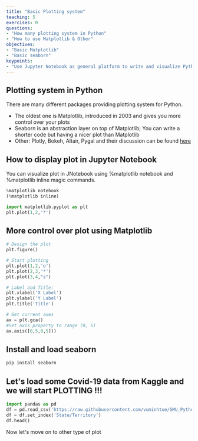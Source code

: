 ```yaml
---
title: "Basic Plotting system"
teaching: 5
exercises: 0
questions:
- "How many plotting system in Python"
- "How to use Matplotlib & Other"
objectives:
- "Basic Matplotlib"
- "Basic seaborn"
keypoints:
- "Use Jupyter Notebook as general platform to write and visualize Python code using Matplotlib and Seaborn"
---
```


## Plotting system in Python
There are many different packages providing plotting system for Python.
- The oldest one is Matplotlib, introduced in 2003 and gives you more control over your plots
- Seaborn is an abstraction layer on top of Matplotlib; You can write a shorter code but having a nicer plot than Matplotlib
- Other: Plotly, Bokeh, Altair, Pygal and their discussion can be found [here](https://opensource.com/article/20/4/plot-data-python)

## How to display plot in Jupyter Notebook
You can visualize plot in JNotebook using %matplotlib notebook and %matplotlib inline magic commands.

```python
%matplotlib notebook
(%matplotlib inline)

import matplotlib.pyplot as plt
plt.plot(1,2,'*')
```

## More control over plot using Matplotlib

```python
# Design the plot
plt.figure()

# Start plotting
plt.plot(1,2,'o')
plt.plot(2,3,'*')
plt.plot(3,4,"s")

# Label and Title:
plt.xlabel('X Label')
plt.ylabel('Y Label')
plt.title('Title')

# Get current axes
ax = plt.gca()
#Set axis property to range (0, 5)
ax.axis([0,5,0,5]))
```

## Install and load seaborn

```python
pip install seaborn
```

## Let's load some Covid-19 data from Kaggle and we will start PLOTTING !!!

```python
import pandas as pd
df = pd.read_csv('https://raw.githubusercontent.com/vuminhtue/SMU_Python_Basic/master/data/1-1-21%20US%20covid19.csv')
df = df.set_index('State/Territory')
df.head()
```

Now let's move on to other type of plot
